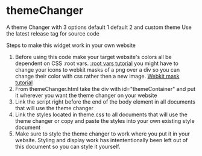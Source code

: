 # themeChanger
A theme Changer with 3 options default 1 default 2 and custom theme
Use the latest release tag for source code

Steps to make this widget work in your own website
1.  Before using this code make your target website's colors all be dependent on CSS :root vars.
    [:root vars tutorial](https://www.w3schools.com/css/css3_variables.asp)
    you might have to change your icons to webkit masks of a png over a div so you can change their color with css rather then a new image.
    [Webkit mask tutorial](https://www.w3schools.com/cssref/css3_pr_mask-image.asp)
2.  From themeChanger.html take the div with id="themeContainer" and put it wherever you want the theme changer on your website
3.  Link the script right before the end of the body element in all documents that will use the theme changer
4.  Link the styles located in theme.css to all documents that will use the theme changer or copy and paste the styles into your own existing style document
5.  Make sure to style the theme changer to work where you put it in your website. 
    Styling and display work has intententionally been left out of this document so you can style it yourself.
